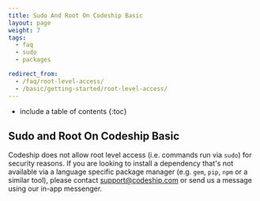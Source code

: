 ```yaml
---
title: Sudo And Root On Codeship Basic
layout: page
weight: 7
tags:
  - faq
  - sudo
  - packages

redirect_from:
  - /faq/root-level-access/
  - /basic/getting-started/root-level-access/  
---
```


* include a table of contents
{:toc}

## Sudo and Root On Codeship Basic

Codeship does not allow root level access (i.e. commands run via `sudo`) for security reasons. If you are looking to install a dependency that's not available via a language specific package manager (e.g. `gem`, `pip`, `npm` or a similar tool), please contact [support@codeship.com](mailto:support@codeship.com) or send us a message using our in-app messenger.
